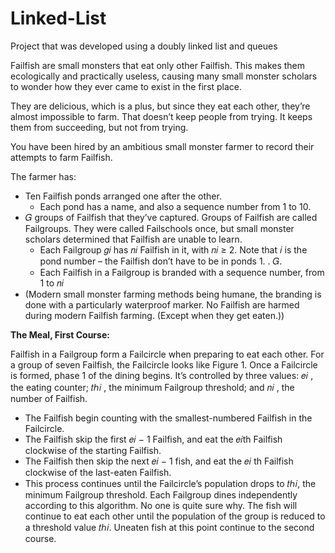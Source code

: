 # Linked-List
Project that was developed using a doubly linked list and queues

Failfish are small monsters that eat only other Failfish. This makes them ecologically and practically useless, causing
many small monster scholars to wonder how they ever came to exist in the first place.

They are delicious, which is a plus, but since they eat each other, they’re almost impossible to farm. That doesn’t keep
people from trying. It keeps them from succeeding, but not from trying.

You have been hired by an ambitious small monster farmer to record their attempts to farm Failfish.

The farmer has:

* Ten Failfish ponds arranged one after the other.
  * Each pond has a name, and also a sequence number from 1 to 10.
* 𝐺 groups of Failfish that they’ve captured. Groups of Failfish are called Failgroups. They were called  Failschools once, but small monster scholars determined that Failfish are unable to learn.
  * Each Failgroup 𝑔𝑖 has 𝑛𝑖 Failfish in it, with 𝑛𝑖 ≥ 2. Note that 𝑖 is the pond number – the Failfish don’t
    have to be in ponds 1. . 𝐺.
  * Each Failfish in a Failgroup is branded with a sequence number, from 1 to 𝑛𝑖
* (Modern small monster farming methods being humane, the branding is done with a particularly waterproof marker. No Failfish are harmed during modern Failfish farming. (Except when they get eaten.))

**The Meal, First Course:**

Failfish in a Failgroup form a Failcircle when preparing to eat each other. For a group of seven Failfish, the Failcircle looks like Figure 1.
Once a Failcircle is formed, phase 1 of the dining begins. It’s controlled by three values: 𝑒𝑖 , the eating counter; 𝑡ℎ𝑖 , the minimum Failgroup threshold;
and 𝑛𝑖 , the number of Failfish.
* The Failfish begin counting with the smallest-numbered Failfish in the Failcircle.
* The Failfish skip the first 𝑒𝑖 − 1 Failfish, and eat the 𝑒𝑖th Failfish clockwise of the starting Failfish.
* The Failfish then skip the next 𝑒𝑖 − 1 fish, and eat the 𝑒𝑖 th Failfish clockwise of the last-eaten Failfish.
* This process continues until the Failcircle’s population drops to 𝑡ℎ𝑖, the minimum Failgroup threshold. Each Failgroup dines independently according to this algorithm. No one is quite sure why. The fish will continue to eat each other until the population of the group is reduced to a threshold value 𝑡ℎ𝑖. Uneaten
fish at this point continue to the second course.

